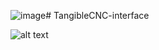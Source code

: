 ![image](https://github.com/DannyLeen/TangibleCNC-interface/assets/25233399/fc107e41-c081-40df-b635-a05be4a460f2)# TangibleCNC-interface

![alt text](https://dannyleen.be/wp-content/uploads/2023/08/Maak-Machines-2048x979.png?raw=true)

